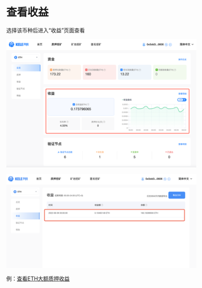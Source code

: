 # 查看收益

选择该币种后进入“收益”页面查看

![总览-收益](<../../.gitbook/assets/image(56).png>)

![](<../../.gitbook/assets/image(244).png>)

例：[查看ETH大额质押收益](../eth/whale.md#8.-cha-kan-shou-yi-ming-xi)
